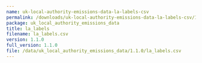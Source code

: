 ```yaml
---
name: uk-local-authority-emissions-data-la-labels-csv
permalink: /downloads/uk-local-authority-emissions-data-la-labels-csv/1_1_0
package: uk_local_authority_emissions_data
title: la_labels
filename: la_labels.csv
version: 1.1.0
full_version: 1.1.0
file: /data/uk_local_authority_emissions_data/1.1.0/la_labels.csv
---
```

